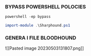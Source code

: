### **BYPASS POWERSHELL POLOCIES**
```powershell
powershell -ep bypass
```
```powershell
import-module .\Sharphound.ps1
```
### **GENERA I FILE BLOODHOUND**
![[Pasted image 20230503131807.png]]
